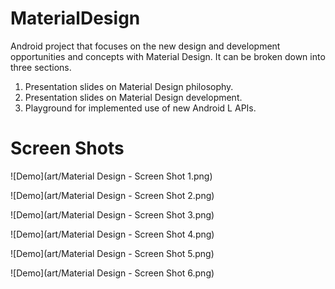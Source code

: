MaterialDesign
==============

Android project that focuses on the new design and development opportunities and concepts with Material Design. It can be broken down into three sections.

1. Presentation slides on Material Design philosophy.
2. Presentation slides on Material Design development.
3. Playground for implemented use of new Android L APIs.

Screen Shots
==============

![Demo](art/Material Design - Screen Shot 1.png)

![Demo](art/Material Design - Screen Shot 2.png)

![Demo](art/Material Design - Screen Shot 3.png)

![Demo](art/Material Design - Screen Shot 4.png)

![Demo](art/Material Design - Screen Shot 5.png)

![Demo](art/Material Design - Screen Shot 6.png)
